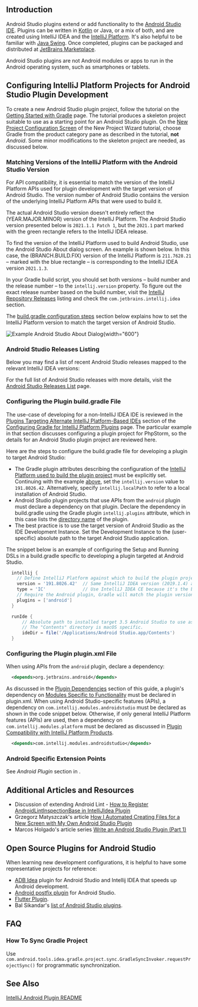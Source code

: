 [//]: # (title: Android Studio Plugin Development)

<!-- Copyright 2000-2022 JetBrains s.r.o. and other contributors. Use of this source code is governed by the Apache 2.0 license that can be found in the LICENSE file. -->

## Introduction
Android Studio plugins extend or add functionality to the [Android Studio IDE](https://developer.android.com/studio).
Plugins can be written in [Kotlin](kotlin.md) or Java, or a mix of both, and are created using IntelliJ IDEA and the [IntelliJ Platform](intellij_platform.md).
It's also helpful to be familiar with [Java Swing](https://docs.oracle.com/javase/8/javase-clienttechnologies.htm).
Once completed, plugins can be packaged and distributed at [JetBrains Marketplace](https://plugins.jetbrains.com).

Android Studio plugins are not Android modules or apps to run in the Android operating system, such as smartphones or tablets.

## Configuring IntelliJ Platform Projects for Android Studio Plugin Development
To create a new Android Studio plugin project, follow the tutorial on the [Getting Started with Gradle](gradle_prerequisites.md) page.
The tutorial produces a skeleton project suitable to use as a starting point for an Android Studio plugin.
On the [New Project Configuration Screen](gradle_prerequisites.md#new-project-configuration-screen) of the New Project Wizard tutorial, choose Gradle from the product category pane as described in the tutorial, **not** _Android_.
Some minor modifications to the skeleton project are needed, as discussed below.

### Matching Versions of the IntelliJ Platform with the Android Studio Version
For API compatibility, it is essential to match the version of the IntelliJ Platform APIs used for plugin development with the target version of Android Studio.
The version number of Android Studio contains the version of the underlying IntelliJ Platform APIs that were used to build it.

The actual Android Studio version doesn't entirely reflect the (YEAR.MAJOR.MINOR) version of the IntelliJ Platform.
The Android Studio version presented below is `2021.1.1 Patch 1`, but the `2021.1` part marked with the green rectangle refers to the IntelliJ IDEA release.

To find the version of the IntelliJ Platform used to build Android Studio, use the Android Studio <control>About</control> dialog screen.
An example is shown below.
In this case, the (BRANCH.BUILD.FIX) version of the IntelliJ Platform is `211.7628.21` – marked with the blue rectangle – is corresponding to the IntelliJ IDEA version `2021.1.3`.

In your Gradle build script, you should set both versions – build number and the release number – to the `intellij.version` property.
To figure out the exact release number based on the build number, visit the [IntelliJ Repository Releases](https://www.jetbrains.com/intellij-repository/releases/) listing and check the `com.jetbrains.intellij.idea` section.

The [build.gradle configuration steps](#configuring-the-plugin-buildgradle-file) section below explains how to set the IntelliJ Platform version to match the target version of Android Studio.

![Example Android Studio About Dialog](android_studio_build.png){width="600"}

### Android Studio Releases Listing
Below you may find a list of recent Android Studio releases mapped to the relevant IntelliJ IDEA versions:

<include src="android_studio_releases.md" include-id="releases_table_short"></include>

For the full list of Android Studio releases with more details, visit the [Android Studio Releases List](android_studio_releases_list.md) page.

### Configuring the Plugin build.gradle File
The use-case of developing for a non-IntelliJ IDEA IDE is reviewed in the [Plugins Targeting Alternate IntelliJ Platform-Based IDEs](gradle_guide.md#plugins-targeting-alternate-intellij-platform-based-ides) section of the [Configuring Gradle for IntelliJ Platform Plugins](gradle_guide.md) page.
The particular example in that section discusses configuring a plugin project for PhpStorm, so the details for an Android Studio plugin project are reviewed here.

Here are the steps to configure the <path>build.gradle</path> file for developing a plugin to target Android Studio:
* The Gradle plugin attributes describing the configuration of the [IntelliJ Platform used to build the plugin project](gradle_guide.md#configuring-the-gradle-plugin-for-building-intellij-platform-plugin-projects) must be explicitly set.
  Continuing with the example [above](#matching-versions-of-the-intellij-platform-with-the-android-studio-version), set the `intellij.version` value to `191.8026.42`.
  Alternatively, specify `intellij.localPath` to refer to a local installation of Android Studio.
* Android Studio plugin projects that use APIs from the `android` plugin must declare a dependency on that plugin.
  Declare the dependency in <path>build.gradle</path> using the Gradle plugin `intellij.plugins` attribute, which in this case lists the [directory name](https://github.com/JetBrains/gradle-intellij-plugin#intellij-platform-properties) of the plugin.
* The best practice is to use the target version of Android Studio as the IDE Development Instance.
  Set the Development Instance to the (user-specific) absolute path to the target Android Studio application.

The snippet below is an example of configuring the Setup and Running DSLs in a <path>build.gradle</path> specific to developing a plugin targeted at Android Studio.

```groovy
  intellij {
    // Define IntelliJ Platform against which to build the plugin project.
    version = '191.8026.42'  // Same IntelliJ IDEA version (2019.1.4) as target 3.5 Android Studio
    type = 'IC'              // Use IntelliJ IDEA CE because it's the basis of the IntelliJ Platform
    // Require the Android plugin, Gradle will match the plugin version to intellij.version
    plugins = ['android']
  }

  runIde {
      // Absolute path to installed target 3.5 Android Studio to use as IDE Development Instance
      // The "Contents" directory is macOS specific.
      ideDir = file('/Applications/Android Studio.app/Contents')
  }
```

### Configuring the Plugin plugin.xml File
When using APIs from the `android` plugin, declare a dependency:

```xml
  <depends>org.jetbrains.android</depends>
```

As discussed in the [Plugin Dependencies](plugin_compatibility.md#declaring-plugin-dependencies) section of this guide, a plugin's dependency on [Modules Specific to Functionality](plugin_compatibility.md#modules-specific-to-functionality) must be declared in <path>plugin.xml</path>.
When using Android Studio-specific features (APIs), a dependency on `com.intellij.modules.androidstudio` must be declared as shown in the code snippet below.
Otherwise, if only general IntelliJ Platform features (APIs) are used, then a dependency on `com.intellij.modules.platform` must be declared as discussed in [Plugin Compatibility with IntelliJ Platform Products](plugin_compatibility.md).

```xml
  <depends>com.intellij.modules.androidstudio</depends>
```

### Android Specific Extension Points

See _Android Plugin_ section in [](extension_point_list.md).

## Additional Articles and Resources
* Discussion of extending Android Lint - [How to Register AndroidLintInspectionBase in IntelliJIdea Plugin](https://intellij-support.jetbrains.com/hc/en-us/community/posts/360005018559-How-to-register-AndroidLintInspectionBase-in-IntellijIdea-Plugin)
* Grzegorz Matyszczak's article [How I Automated Creating Files for a New Screen with My Own Android Studio Plugin](https://proandroiddev.com/how-i-automated-creating-files-for-a-new-screen-with-my-own-android-studio-plugin-5d54b14ba6fa)
* Marcos Holgado's article series [Write an Android Studio Plugin (Part 1)](https://proandroiddev.com/write-an-android-studio-plugin-part-1-creating-a-basic-plugin-af956c4f8b50)

## Open Source Plugins for Android Studio
When learning new development configurations, it is helpful to have some representative projects for reference:
* [ADB Idea](https://github.com/pbreault/adb-idea) plugin for Android Studio and Intellij IDEA that speeds up Android development.
* [Android postfix plugin](https://github.com/takahirom/android-postfix-plugin) for Android Studio.
* [Flutter Plugin](https://github.com/flutter/flutter-intellij).
* Bal Sikandar's [list of Android Studio plugins](https://github.com/balsikandar/Android-Studio-Plugins).

## FAQ

### How To Sync Gradle Project
Use `com.android.tools.idea.gradle.project.sync.GradleSyncInvoker.requestProjectSync()` for programmatic synchronization.

## See Also

[IntelliJ Android Plugin README](https://github.com/JetBrains/android#contents)
